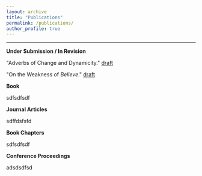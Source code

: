 ```yaml
---
layout: archive
title: "Publications"
permalink: /publications/
author_profile: true
---
```

------
**Under Submission / In Revision**

"Adverbs of Change and Dynamicity." [draft](files/adverbs_of_change_and_dynamicity.pdf)

"On the Weakness of *Believe*." [draft]()

**Book**

sdfsdfsdf

**Journal Articles**

sdffdsfsfd

**Book Chapters**

sdfsdfsdf

**Conference Proceedings**

adsdsdfsd

